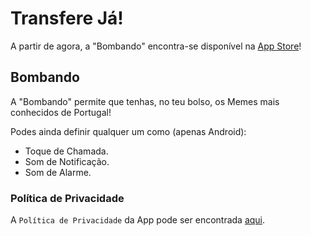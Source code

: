 # Transfere Já!
A partir de agora, a "Bombando" encontra-se disponível na [App Store](https://apps.apple.com/pt/app/bombando/id6469646289)!

## Bombando
A "Bombando" permite que tenhas, no teu bolso, os Memes mais conhecidos de Portugal!

Podes ainda definir qualquer um como (apenas Android):
- Toque de Chamada.
- Som de Notificação.
- Som de Alarme.

### Política de Privacidade
A `Política de Privacidade` da App pode ser encontrada [aqui](https://github.com/danfq/bombando/blob/main/PRIVACY.md).
